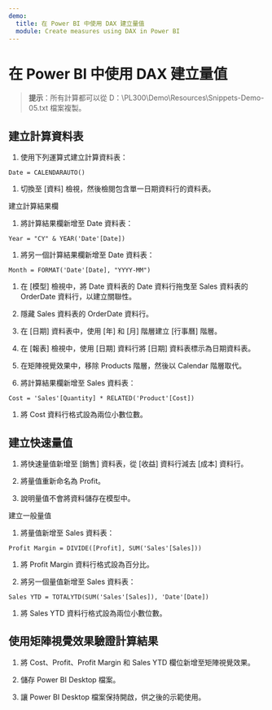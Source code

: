 ```yaml
---
demo:
  title: 在 Power BI 中使用 DAX 建立量值
  module: Create measures using DAX in Power BI
---
```

# 在 Power BI 中使用 DAX 建立量值

> **提示**：所有計算都可以從 D：\PL300\Demo\Resources\Snippets-Demo-05.txt 檔案複製。

## 建立計算資料表

1. 使用下列運算式建立計算資料表：

```dax
Date = CALENDARAUTO()
```

1. 切換至 [資料] 檢視，然後檢閱包含單一日期資料行的資料表。

建立計算結果欄

1. 將計算結果欄新增至 Date 資料表：

```dax
Year = "CY" & YEAR('Date'[Date])
```

1. 將另一個計算結果欄新增至 Date 資料表：

```dax
Month = FORMAT('Date'[Date], "YYYY-MM")
```

1. 在 [模型] 檢視中，將 Date 資料表的 Date 資料行拖曳至 Sales 資料表的 OrderDate 資料行，以建立關聯性。

1. 隱藏 Sales 資料表的 OrderDate 資料行。

1. 在 [日期] 資料表中，使用 [年] 和 [月] 階層建立 [行事曆] 階層。

1. 在 [報表] 檢視中，使用 [日期] 資料行將 [日期] 資料表標示為日期資料表。

1. 在矩陣視覺效果中，移除 Products 階層，然後以 Calendar 階層取代。

1. 將計算結果欄新增至 Sales 資料表：

```dax
Cost = 'Sales'[Quantity] * RELATED('Product'[Cost])
```

1. 將 Cost 資料行格式設為兩位小數位數。

## 建立快速量值

1. 將快速量值新增至 [銷售] 資料表，從 [收益] 資料行減去 [成本] 資料行。

1. 將量值重新命名為 Profit。

1. 說明量值不會將資料儲存在模型中。

建立一般量值

1. 將量值新增至 Sales 資料表：

```dax
Profit Margin = DIVIDE([Profit], SUM('Sales'[Sales]))
```

1. 將 Profit Margin 資料行格式設為百分比。

1. 將另一個量值新增至 Sales 資料表：

```dax
Sales YTD = TOTALYTD(SUM('Sales'[Sales]), 'Date'[Date])
```

1. 將 Sales YTD 資料行格式設為兩位小數位數。

## 使用矩陣視覺效果驗證計算結果

1. 將 Cost、Profit、Profit Margin 和 Sales YTD 欄位新增至矩陣視覺效果。

1. 儲存 Power BI Desktop 檔案。

1. 讓 Power BI Desktop 檔案保持開啟，供之後的示範使用。
